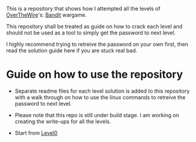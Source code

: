 This is a repository that shows how I attempted all the levels of [OverTheWire](https://overthewire.org/wargames/)'s: [Bandit](https://overthewire.org/wargames/bandit/) wargame.

This repository shall be treated as guide on how to crack each level and should not be used as a tool to simply get the password to next level.

I highly recommend trying to retreive the password on your own first, then read the solution guide here if you are stuck real bad.

# Guide on how to use the repository

* Separate readme files for each level solution is added to this repository with a walk through on how to use the linux commands to retreive the password to next level.

* Please note that this repo is still under build stage. I am working on creating the write-ups for all the levels. 

* Start from [Level0](https://github.com/jugnumisal/Overthewire-Bandit-Wargame-Solution/blob/master/Level0.md) 